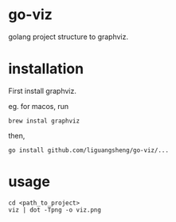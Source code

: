 # go-viz
golang project structure to graphviz.

# installation

First install graphviz.

eg. for macos, run
```
brew instal graphviz
```

then, 
```
go install github.com/liguangsheng/go-viz/...
```

# usage
```
cd <path_to_project>
viz | dot -Tpng -o viz.png
```
